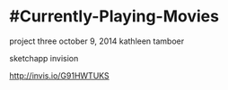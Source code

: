 #Currently-Playing-Movies
==========================================


project three
october 9, 2014
kathleen tamboer


sketchapp
invision


http://invis.io/G91HWTUKS